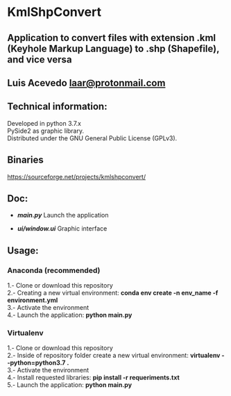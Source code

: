 # KmlShpConvert

## Application to convert files with extension .kml (Keyhole Markup Language) to .shp (Shapefile), and vice versa

## Luis Acevedo  <laar@protonmail.com>

## Technical information:

Developed in python 3.7.x   
PySide2 as graphic library.   
Distributed under the GNU General Public License (GPLv3).   


## Binaries
https://sourceforge.net/projects/kmlshpconvert/

## Doc:

- *__main.py__* Launch the application
		
- *__ui/window.ui__* Graphic interface
		
## Usage:
### Anaconda (recommended)
1.- Clone or download this repository   
2.- Creating a new virtual environment: __conda env create -n env_name -f environment.yml__   
3.- Activate the environment   
4.- Launch the application: __python main.py__   

### Virtualenv
1.- Clone or download this repository   
2.- Inside of repository folder create a new virtual environment: __virtualenv --python=python3.7 .__   
3.- Activate the environment   
4.- Install requested libraries: __pip install -r requeriments.txt__   
5.- Launch the application: __python main.py__   
